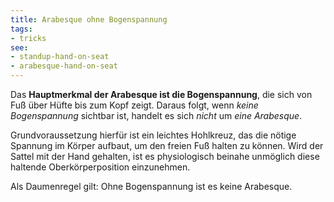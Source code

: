 ```yaml
---
title: Arabesque ohne Bogenspannung
tags:
- tricks
see:
- standup-hand-on-seat
- arabesque-hand-on-seat
---
```


Das **Hauptmerkmal der Arabesque ist die Bogenspannung**, die sich von Fuß über Hüfte bis zum Kopf zeigt. Daraus folgt, wenn *keine Bogenspannung* sichtbar ist, handelt es sich *nicht* um *eine Arabesque*.

Grundvoraussetzung hierfür ist ein leichtes Hohlkreuz, das die nötige Spannung im Körper aufbaut, um den freien Fuß halten zu können. Wird der Sattel mit der Hand gehalten, ist es physiologisch beinahe unmöglich diese haltende Oberkörperposition einzunehmen.

Als Daumenregel gilt: Ohne Bogenspannung ist es keine Arabesque.